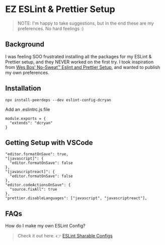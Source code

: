 # EZ ESLint & Prettier Setup

> NOTE: I'm happy to take suggestions, but in the end these are my preferences. No hard feelings :)

## Background
I was feeling SOO frustrated installing all the packages for my ESLint & Prettier setup, and they NEVER worked on the first try.
I took inspiration from [Wes Bos' No-Sweat™ Eslint and Prettier Setup](https://github.com/wesbos/eslint-config-wesbos), and wanted
to publish my own preferences.

## Installation

```
npx install-peerdeps --dev eslint-config-dcryan
```

Add an .eslintrc.js file
```
module.exports = {
  "extends": "dcryan"
}
```

## Getting Setup with VSCode

```
"editor.formatOnSave": true,
"[javascript]": {
  "editor.formatOnSave": false
},
"[javascriptreact]": {
  "editor.formatOnSave": false
},
"editor.codeActionsOnSave": {
  "source.fixAll": true
},
"prettier.disableLanguages": ["javascript", "javascriptreact"],
```

## FAQs

How do I make my own ESLint Config?
> Check it out here. 👉 [ESLint Sharable Configs](https://eslint.org/docs/developer-guide/shareable-configs)
